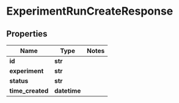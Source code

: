 # ExperimentRunCreateResponse

## Properties
| Name              | Type         | Notes      |
|-------------------|--------------|------------|
| **id**            | **str**      |            |
| **experiment**    | **str**      |            |
| **status**        | **str**      |            |
| **time_created**  | **datetime** |            |

